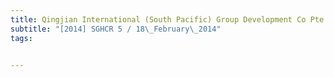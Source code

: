 ```yaml
---
title: Qingjian International (South Pacific) Group Development Co Pte Ltd v Capstone Engineering 
subtitle: "[2014] SGHCR 5 / 18\_February\_2014"
tags:


---
```


